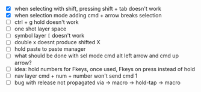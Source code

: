 - [x] when selecting with shift, pressing shift + tab doesn't work
- [x] when selection mode adding cmd + arrow breaks selection
- [ ] ctrl + g hold doesn't work
- [ ] one shot layer space
- [ ] symbol layer `[` doesn't work
- [ ] double x doesnt produce shifted X
- [ ] hold paste to paste manager
- [ ] what should be done with sel mode cmd alt left arrow and cmd up arrow?
- [ ] idea: hold numbers for Fkeys, once used, Fkeys on press instead of hold
- [ ] nav layer cmd + num + number won't send cmd 1
- [ ] bug with release not propagated via -> macro -> hold-tap -> macro
